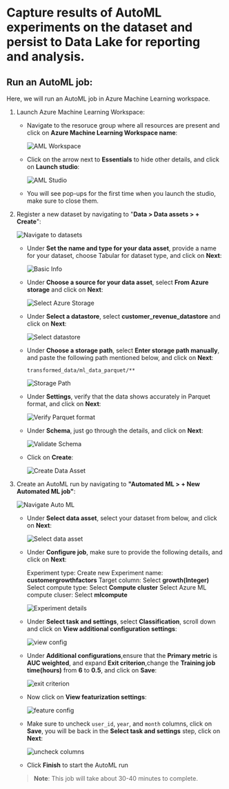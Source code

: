 # Capture results of AutoML experiments on the dataset and persist to Data Lake for reporting and analysis.

## Run an AutoML job:
Here, we will run an AutoML job in Azure Machine Learning workspace.

1. Launch Azure Machine Learning Workspace:
    - Navigate to the resoruce group where all resources are present and click on **Azure Machine Learning Workspace name**:
    
      ![AML Workspace](https://github.com/CloudLabsAI-Azure/Azure-Synapse-Solution-Accelerator-Financial-Analytics-Customer-Revenue-Growth-Factor/blob/main/images/14.png?raw=true)
    
    - Click on the arrow next to **Essentials** to hide other details, and click on **Launch studio**:
    
      ![AML Studio](https://github.com/CloudLabsAI-Azure/Azure-Synapse-Solution-Accelerator-Financial-Analytics-Customer-Revenue-Growth-Factor/blob/main/images/15.png?raw=true)
    
    - You will see pop-ups for the first time when you launch the studio, make sure to close them.
    
2. Register a new dataset by navigating to "**Data > Data assets > + Create**":

    ![Navigate to datasets](https://github.com/CloudLabsAI-Azure/Azure-Synapse-Solution-Accelerator-Financial-Analytics-Customer-Revenue-Growth-Factor/blob/main/images/16.png?raw=true)
    
    - Under **Set the name and type for your data asset**, provide a name for your dataset, choose Tabular for dataset type, and click on **Next**:
    
      ![Basic Info](https://github.com/CloudLabsAI-Azure/Azure-Synapse-Solution-Accelerator-Financial-Analytics-Customer-Revenue-Growth-Factor/blob/main/images/17.png?raw=true)
    
    - Under **Choose a source for your data asset**, select **From Azure storage** and click on **Next**:
    
      ![Select Azure Storage](https://github.com/CloudLabsAI-Azure/Azure-Synapse-Solution-Accelerator-Financial-Analytics-Customer-Revenue-Growth-Factor/blob/main/images/18.png?raw=true)
    
    - Under **Select a datastore**, select **customer_revenue_datastore** and click on **Next**:
    
      ![Select datastore](https://github.com/CloudLabsAI-Azure/Azure-Synapse-Solution-Accelerator-Financial-Analytics-Customer-Revenue-Growth-Factor/blob/main/images/19.png?raw=true)
    
    - Under **Choose a storage path**, select **Enter storage path manually**, and paste the following path mentioned below, and click on **Next**:
    
          transformed_data/ml_data_parquet/**
          
      ![Storage Path](https://github.com/CloudLabsAI-Azure/Azure-Synapse-Solution-Accelerator-Financial-Analytics-Customer-Revenue-Growth-Factor/blob/main/images/20.png?raw=true)
          
    - Under **Settings**, verify that the data shows accurately in Parquet format, and click on **Next**:
    
      ![Verify Parquet format](https://github.com/CloudLabsAI-Azure/Azure-Synapse-Solution-Accelerator-Financial-Analytics-Customer-Revenue-Growth-Factor/blob/main/images/21.png?raw=true)
    
    - Under **Schema**, just go through the details, and click on **Next**:
    
      ![Validate Schema](https://github.com/CloudLabsAI-Azure/Azure-Synapse-Solution-Accelerator-Financial-Analytics-Customer-Revenue-Growth-Factor/blob/main/images/22.png?raw=true)
    
    - Click on **Create**:
    
      ![Create Data Asset](https://github.com/CloudLabsAI-Azure/Azure-Synapse-Solution-Accelerator-Financial-Analytics-Customer-Revenue-Growth-Factor/blob/main/images/23.png?raw=true)
    
3. Create an AutoML run by navigating to **"Automated ML > + New Automated ML job"**:

      ![Navigate Auto ML](https://github.com/CloudLabsAI-Azure/Azure-Synapse-Solution-Accelerator-Financial-Analytics-Customer-Revenue-Growth-Factor/blob/main/images/24.png?raw=true)
    
    - Under **Select data asset**, select your dataset from below, and click on **Next**:
    
      ![Select data asset](https://github.com/CloudLabsAI-Azure/Azure-Synapse-Solution-Accelerator-Financial-Analytics-Customer-Revenue-Growth-Factor/blob/main/images/25.png?raw=true)
    
    - Under **Configure job**, make sure to provide the following details, and click on **Next**:
      
       Experiment type: Create new
       Experiment name: **customergrowthfactors**
       Target column: Select **growth(Integer)**
       Select compute type: Select **Compute cluster**
       Select Azure ML compute cluser: Select **mlcompute**
       
      ![Experiment details](https://github.com/CloudLabsAI-Azure/Azure-Synapse-Solution-Accelerator-Financial-Analytics-Customer-Revenue-Growth-Factor/blob/main/images/26.png?raw=true)
    
    - Under **Select task and settings**, select **Classification**, scroll down and click on **View additional configuration settings**:
    
      ![view config](https://github.com/CloudLabsAI-Azure/Azure-Synapse-Solution-Accelerator-Financial-Analytics-Customer-Revenue-Growth-Factor/blob/main/images/27.png?raw=true)
    
    - Under **Additional configurations**,ensure that the **Primary metric** is **AUC weighted**, and expand **Exit criterion**,change the **Training job time(hours)** from **6** to **0.5**, and click on **Save**:
    
      ![exit criterion](https://github.com/CloudLabsAI-Azure/Azure-Synapse-Solution-Accelerator-Financial-Analytics-Customer-Revenue-Growth-Factor/blob/main/images/28.png?raw=true)
    
    - Now click on **View featurization settings**:
    
      ![feature config](https://github.com/CloudLabsAI-Azure/Azure-Synapse-Solution-Accelerator-Financial-Analytics-Customer-Revenue-Growth-Factor/blob/main/images/29.png?raw=true)
    
    - Make sure to uncheck `user_id`, `year`, and `month` columns, click on **Save**, you will be back in the **Select task and settings** step, click on **Next**:
    
      ![uncheck columns](https://github.com/CloudLabsAI-Azure/Azure-Synapse-Solution-Accelerator-Financial-Analytics-Customer-Revenue-Growth-Factor/blob/main/images/30.png?raw=true)
    
    - Click **Finish** to start the AutoML run
    > **Note**: This job will take about 30-40 minutes to complete.
